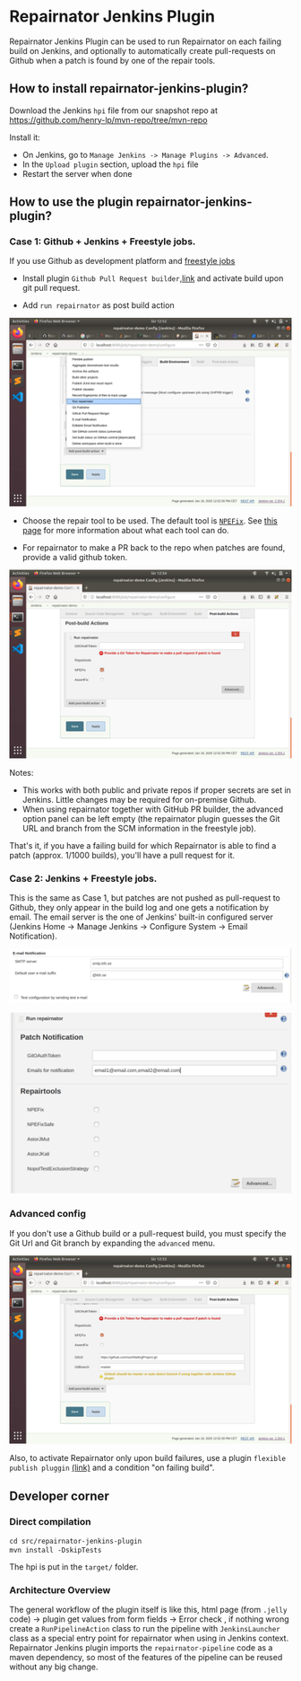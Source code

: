 # Repairnator Jenkins Plugin

Repairnator Jenkins Plugin can be used to run Repairnator on each failing build on Jenkins, and optionally to automatically create pull-requests on Github when a patch is found by one of the repair tools.
 
## How to install repairnator-jenkins-plugin?

Download the Jenkins `hpi` file from our snapshot repo at <https://github.com/henry-lp/mvn-repo/tree/mvn-repo> 

Install it:

* On Jenkins, go to `Manage Jenkins -> Manage Plugins -> Advanced`.
* In the `Upload plugin` section, upload the `hpi` file
* Restart the server when done

## How to use the plugin repairnator-jenkins-plugin?

### Case 1: Github + Jenkins + Freestyle jobs.

If you use Github as development platform and [freestyle jobs](https://www.guru99.com/create-builds-jenkins-freestyle-project.html)

* Install plugin `Github Pull Request builder`,[link](https://wiki.jenkins.io/display/JENKINS/GitHub+pull+request+builder+plugin) and activate build upon git pull request. 

* Add `run repairnator` as post build action

![](images/repairnator-jenkins-images/pic3.png)

* Choose the repair tool to be used. The default tool is [`NPEFix`](https://hal.archives-ouvertes.fr/hal-01419861/document). See [this page](https://github.com/eclipse/repairnator/blob/master/doc/repair-tools.md) for more information about what each tool can do. 

* For repairnator to make a PR back to the repo when patches are found, provide a valid github token.

![](images/repairnator-jenkins-images/pic4.png)

Notes: 

* This works with both public and private repos if proper secrets are set in Jenkins. Little changes may be required for on-premise Github.
* When using repairnator together with GitHub PR builder, the advanced option panel can be left empty (the repairnator plugin guesses the Git URL and branch from the SCM information in the freestyle job). 

That's it, if you have a failing build for which Repairnator is able to find a patch (approx. 1/1000 builds), you'll have a pull request for it.

### Case 2: Jenkins + Freestyle jobs.

This is the same as Case 1, but patches are not pushed as pull-request to Github, they only appear in the build log and one gets a notification by email. The email server is the one of Jenkins' built-in configured server (Jenkins Home -> Manage Jenkins -> Configure System -> Email Notification).

![](images/repairnator-jenkins-images/EmailNotificationPic.png)

![](images/repairnator-jenkins-images/Emails4Notification.png)

### Advanced config

If you don't use a Github build or a pull-request build, you must specify the Git Url and Git branch by expanding the `advanced` menu.

![](images/repairnator-jenkins-images/pic5.png)

Also, to activate Repairnator only upon build failures, use a plugin `flexible publish pluggin` [(link)](https://wiki.jenkins.io/display/JENKINS/Flexible+Publish+Plugin) and a condition "on failing build".

## Developer corner

### Direct compilation

```
cd src/repairnator-jenkins-plugin
mvn install -DskipTests
```

The hpi is put in the `target/` folder. 

### Architecture Overview

The general workflow of the plugin itself is like this, html page (from `.jelly` code) -> plugin get values from form fields -> Error check , if nothing wrong create a `RunPipelineAction` class to run the pipeline with `JenkinsLauncher` class as a special entry point for repairnator when using in Jenkins context.   Repairnator Jenkins plugin imports the `repairnator-pipeline` code as a maven dependency, so most of the features of the pipeline can be reused without any big change. 

